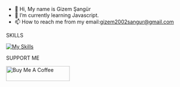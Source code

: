 - 👋 Hi, My name is Gizem Şangür
- 🌱 I’m currently learning Javascript.
- 📫 How to reach me from my email:gizem2002sangur@gmail.com

<!---
gizemsangur1/gizemsangur1 is a ✨ special ✨ repository because its `README.md` (this file) appears on your GitHub profile.
You can click the Preview link to take a look at your changes.
--->

SKILLS

[![My Skills](https://skills.thijs.gg/icons?i=cpp,html,css,python,c#&theme=light)](https://skills.thijs.gg)


SUPPORT ME

<a href="https://www.buymeacoffee.com/gizemsangur" target="_blank"><img src="https://cdn.buymeacoffee.com/buttons/default-orange.png" alt="Buy Me A Coffee" height="41" width="174"></a>
